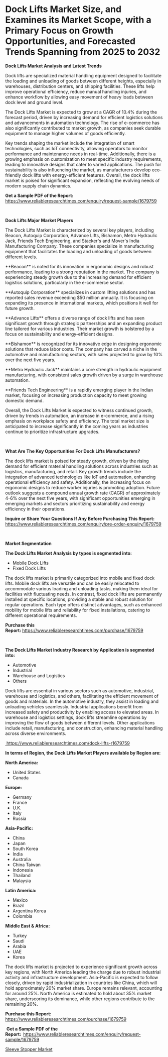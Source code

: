 <p><h1>Dock Lifts Market Size, and Examines its Market Scope, with a Primary Focus on Growth Opportunities, and Forecasted Trends Spanning from 2025 to 2032</h1></p><p><strong>Dock Lifts Market Analysis and Latest Trends</strong></p>
<p><p>Dock lifts are specialized material handling equipment designed to facilitate the loading and unloading of goods between different heights, especially in warehouses, distribution centers, and shipping facilities. These lifts help improve operational efficiency, reduce manual handling injuries, and enhance workflow by allowing easy movement of heavy loads between dock level and ground level.</p><p>The Dock Lifts Market is expected to grow at a CAGR of 10.4% during the forecast period, driven by increasing demand for efficient logistics solutions and advancements in automation technology. The rise of e-commerce has also significantly contributed to market growth, as companies seek durable equipment to manage higher volumes of goods efficiently. </p><p>Key trends shaping the market include the integration of smart technologies, such as IoT connectivity, allowing operators to monitor performance and maintenance needs in real-time. Additionally, there is a growing emphasis on customization to meet specific industry requirements, leading to innovative designs that cater to varied applications. The push for sustainability is also influencing the market, as manufacturers develop eco-friendly dock lifts with energy-efficient features. Overall, the dock lifts market is poised for significant expansion, reflecting the evolving needs of modern supply chain dynamics.</p></p>
<p><strong>Get a Sample PDF of the Report:&nbsp;</strong> <a href="https://www.reliableresearchtimes.com/enquiry/request-sample/1679759?utm_campaign=2006&utm_medium=2&utm_source=Github&utm_content=ia&utm_term=17022025&utm_id=dock-lifts">https://www.reliableresearchtimes.com/enquiry/request-sample/1679759</a></p>
<p>&nbsp;</p>
<p><strong>Dock Lifts Major Market Players</strong></p>
<p><p>The Dock Lifts Market is characterized by several key players, including Beacon, Autoquip Corporation, Advance Lifts, Bishamon, Metro Hydraulic Jack, Friends Tech Engineering, and Stacker's and Mover's India Manufacturing Company. These companies specialize in manufacturing equipment that facilitates the loading and unloading of goods between different levels.</p><p>**Beacon** is noted for its innovation in ergonomic designs and robust performance, leading to a strong reputation in the market. The company is experiencing steady growth due to the increasing demand for efficient logistics solutions, particularly in the e-commerce sector.</p><p>**Autoquip Corporation** specializes in custom lifting solutions and has reported sales revenue exceeding $50 million annually. It is focusing on expanding its presence in international markets, which positions it well for future growth.</p><p>**Advance Lifts** offers a diverse range of dock lifts and has seen significant growth through strategic partnerships and an expanding product line tailored for various industries. Their market growth is bolstered by a focus on sustainability and energy-efficient designs.</p><p>**Bishamon** is recognized for its innovative edge in designing ergonomic solutions that reduce labor costs. The company has carved a niche in the automotive and manufacturing sectors, with sales projected to grow by 10% over the next five years.</p><p>**Metro Hydraulic Jack** maintains a core strength in hydraulic equipment manufacturing, with consistent sales growth driven by a surge in warehouse automation.</p><p>**Friends Tech Engineering** is a rapidly emerging player in the Indian market, focusing on increasing production capacity to meet growing domestic demand.</p><p>Overall, the Dock Lifts Market is expected to witness continued growth, driven by trends in automation, an increase in e-commerce, and a rising emphasis on workplace safety and efficiency. The total market size is anticipated to increase significantly in the coming years as industries continue to prioritize infrastructure upgrades.</p></p>
<p>&nbsp;</p>
<p><strong>What Are The Key Opportunities For Dock Lifts Manufacturers?</strong></p>
<p><p>The dock lifts market is poised for steady growth, driven by the rising demand for efficient material handling solutions across industries such as logistics, manufacturing, and retail. Key growth trends include the integration of advanced technologies like IoT and automation, enhancing operational efficiency and safety. Additionally, the increasing focus on ergonomic designs to reduce worker injuries is promoting adoption. Future outlook suggests a compound annual growth rate (CAGR) of approximately 4-6% over the next five years, with significant opportunities emerging in emerging markets and sectors prioritizing sustainability and energy efficiency in their operations.</p></p>
<p><strong>Inquire or Share Your Questions If Any Before Purchasing This Report:</strong> <a href="https://www.reliableresearchtimes.com/enquiry/pre-order-enquiry/1679759?utm_campaign=2006&utm_medium=2&utm_source=Github&utm_content=ia&utm_term=17022025&utm_id=dock-lifts">https://www.reliableresearchtimes.com/enquiry/pre-order-enquiry/1679759</a></p>
<p>&nbsp;</p>
<p><strong>Market Segmentation</strong></p>
<p><strong>The Dock Lifts Market Analysis by types is segmented into:</strong></p>
<p><ul><li>Mobile Dock Lifts</li><li>Fixed Dock Lifts</li></ul></p>
<p><p>The dock lifts market is primarily categorized into mobile and fixed dock lifts. Mobile dock lifts are versatile and can be easily relocated to accommodate various loading and unloading tasks, making them ideal for facilities with fluctuating needs. In contrast, fixed dock lifts are permanently installed at specific locations, providing a stable and robust solution for regular operations. Each type offers distinct advantages, such as enhanced mobility for mobile lifts and reliability for fixed installations, catering to different operational requirements.</p></p>
<p><strong>Purchase this Report:&nbsp;</strong><a href="https://www.reliableresearchtimes.com/purchase/1679759?utm_campaign=2006&utm_medium=2&utm_source=Github&utm_content=ia&utm_term=17022025&utm_id=dock-lifts">https://www.reliableresearchtimes.com/purchase/1679759</a></p>
<p>&nbsp;</p>
<p><strong>The Dock Lifts Market Industry Research by Application is segmented into:</strong></p>
<p><ul><li>Automotive</li><li>Industrial</li><li>Warehouse and Logistics</li><li>Others</li></ul></p>
<p><p>Dock lifts are essential in various sectors such as automotive, industrial, warehouse and logistics, and others, facilitating the efficient movement of goods and materials. In the automotive industry, they assist in loading and unloading vehicles seamlessly. Industrial applications benefit from increased safety and productivity by enabling access to elevated areas. In warehouse and logistics settings, dock lifts streamline operations by improving the flow of goods between different levels. Other applications include retail, manufacturing, and construction, enhancing material handling across diverse environments.</p></p>
<p><a href="https://www.reliableresearchtimes.com/dock-lifts-r1679759?utm_campaign=2006&utm_medium=2&utm_source=Github&utm_content=ia&utm_term=17022025&utm_id=dock-lifts">&nbsp;https://www.reliableresearchtimes.com/dock-lifts-r1679759</a></p>
<p><strong>In terms of Region, the Dock Lifts Market Players available by Region are:</strong></p>
<p>
    <p> <strong> North America: </strong>
        <ul>
            <li>United States</li>
            <li>Canada</li>
        </ul>
        </p> 
    <p> <strong> Europe: </strong>
        <ul>
            <li>Germany</li>
            <li>France</li>
            <li>U.K.</li>
            <li>Italy</li>
            <li>Russia</li>
        </ul>
        </p> 
    <p> <strong> Asia-Pacific: </strong>
        <ul>
            <li>China</li>
            <li>Japan</li>
            <li>South Korea</li>
            <li>India</li>
            <li>Australia</li>
            <li>China Taiwan</li>
            <li>Indonesia</li>
            <li>Thailand</li>
            <li>Malaysia</li>
        </ul>
        </p> 
    <p> <strong> Latin America: </strong>
        <ul>
            <li>Mexico</li>
            <li>Brazil</li>
            <li>Argentina Korea</li>
            <li>Colombia</li>
        </ul>
        </p> 
    <p> <strong> Middle East & Africa: </strong>
        <ul>
            <li>Turkey</li>
            <li>Saudi</li>
            <li>Arabia</li>
            <li>UAE</li>
            <li>Korea</li>
        </ul>
    </p>
    </p>
<p><p>The dock lifts market is projected to experience significant growth across key regions, with North America leading the charge due to robust industrial activity and infrastructure development. Asia-Pacific is expected to follow closely, driven by rapid industrialization in countries like China, which will hold approximately 20% market share. Europe remains relevant, accounting for around 25%. North America is estimated to hold about 35% market share, underscoring its dominance, while other regions contribute to the remaining 20%.</p></p>
<p><strong>Purchase this Report: </strong><a href="https://www.reliableresearchtimes.com/purchase/1679759?utm_campaign=2006&utm_medium=2&utm_source=Github&utm_content=ia&utm_term=17022025&utm_id=dock-lifts">https://www.reliableresearchtimes.com/purchase/1679759</a></p>
<p>&nbsp;<strong>Get a Sample PDF of the Report:&nbsp;&nbsp;</strong><a href="https://www.reliableresearchtimes.com/enquiry/request-sample/1679759?utm_campaign=2006&utm_medium=2&utm_source=Github&utm_content=ia&utm_term=17022025&utm_id=dock-lifts">https://www.reliableresearchtimes.com/enquiry/request-sample/1679759</a></p>
<p><strong></strong></p>
<p><p><a href="https://github.com/bmorecock/Market-Research-Report-List-6/blob/main/sleeve-stopper-market.md?utm_campaign=2006&utm_medium=2&utm_source=Github&utm_content=ia&utm_term=17022025&utm_id=dock-lifts">Sleeve Stopper Market</a></p></p>